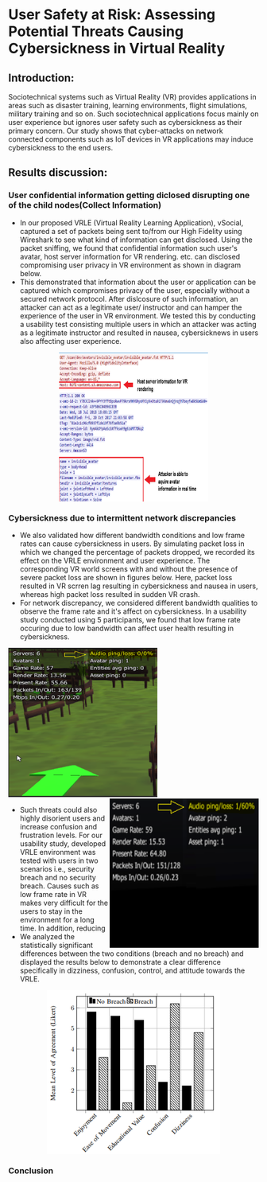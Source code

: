 #                        User Safety at Risk: Assessing Potential Threats Causing Cybersickness in Virtual Reality

## Introduction:
Sociotechnical systems such as Virtual Reality (VR) provides applications in areas such as disaster training, learning environments, flight simulations, military training and so on. Such sociotechnical applications focus mainly on user experience but ignores user safety such as cybersickness as their primary concern. Our study shows that cyber-attacks on network connected components such as IoT devices in VR applications may induce cybersickness to the end users. 


## Results discussion:

### User confidential information getting diclosed disrupting one of the child nodes(Collect Information)

- In our proposed VRLE (Virtual Reality Learning Application), vSocial, captured a set of packets being sent to/from our High Fidelity using Wireshark to see what kind of information can get disclosed. Using the packet sniffing, we found that confidential information such user's avatar, host server information for VR rendering. etc. can disclosed compromising user privacy in VR environment as shown in diagram below.
- This demonstrated that information about the user or application can be captured which compromises privacy of the user, especially without a secured network protocol. After dislcosure of such information, an attacker can act as a legitimate user/ instructor and can hamper the experience of the user in VR environment. We tested this by conducting a usability test consisting multiple users in which an attacker was acting as a legitimate instructor and resulted in nausea, cybersicknews in users also affecting user experience.
<p align="center">
<img src="https://github.com/VR-SPS/Results/blob/master/packet_sniffing.PNG" width="300" height="300" align="center"/>
</p>

### Cybersickness due to intermittent network discrepancies
- We also validated how different bandwidth conditions and low frame rates can cause cybersickness in users. By simulating packet loss in which we changed the percentage of packets dropped, we recorded its effect on the VRLE environment and user experience. The corresponding VR world screens with and without the presence of severe packet loss are shown in figures below. Here, packet loss resulted in VR scrren lag resulting in cybersickness and nausea in users, whereas high packet loss resulted in sudden VR crash.
- For network discrepancy, we considered different bandwidth qualities to observe the frame rate and it's affect on cybersickness. In a usability study conducted using 5 participants, we found that low frame rate occuring due to low bandwidth can affect user health resulting in cybersickness.  
<p float="left">
  <img src="https://github.com/VR-SPS/Results/blob/master/Without%20Packet%20Loss.PNG" width="300" height="300" />
  <img src="https://github.com/VR-SPS/Results/blob/master/After%20Packet%20Loss.PNG" width="300" height="300" align="right"/> 
</p>

- Such threats could also highly disorient users and increase confusion and frustration levels. For our usability study, developed VRLE environment was tested with users in two scenarios i.e., security breach and no security breach. Causes such as low frame rate in VR makes very difficult for the users to stay in the environment for a long time. In addition, reducing
- We analyzed the statistically significant differences between the two conditions (breach and no breach) and displayed the results below to demonstrate a clear difference specifically in dizziness, confusion, control, and attitude towards the VRLE.
<p align="center">
<img src="https://github.com/VR-SPS/Results/blob/master/Usability.PNG" align="center"/>
</p>

### Conclusion
